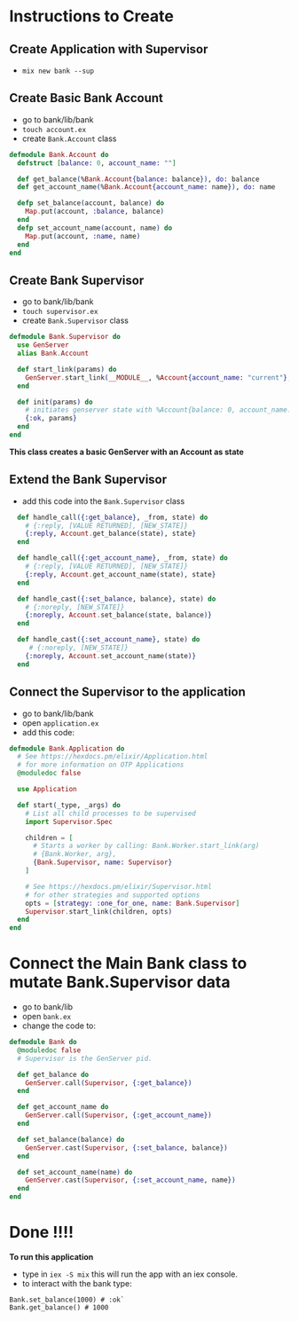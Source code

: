 # Instructions to Create

## Create Application with Supervisor
- `mix new bank --sup`

## Create Basic Bank Account

- go to bank/lib/bank
- `touch account.ex`
- create `Bank.Account` class

```elixir
defmodule Bank.Account do
  defstruct [balance: 0, account_name: ""]

  def get_balance(%Bank.Account{balance: balance}), do: balance
  def get_account_name(%Bank.Account{account_name: name}), do: name

  defp set_balance(account, balance) do
    Map.put(account, :balance, balance)
  end
  defp set_account_name(account, name) do
    Map.put(account, :name, name)
  end
end
```

## Create Bank Supervisor
- go to bank/lib/bank
- `touch supervisor.ex`
- create `Bank.Supervisor` class

```elixir
defmodule Bank.Supervisor do
  use GenServer
  alias Bank.Account

  def start_link(params) do
    GenServer.start_link(__MODULE__, %Account{account_name: "current"}, params)
  end

  def init(params) do
    # initiates genserver state with %Account{balance: 0, account_name: "current"}
    {:ok, params}
  end
end
```

**This class creates a basic GenServer with an Account as state**

## Extend the Bank Supervisor

- add this code into the `Bank.Supervisor` class

```elixir
  def handle_call({:get_balance}, _from, state) do
    # {:reply, [VALUE RETURNED], [NEW_STATE]}
    {:reply, Account.get_balance(state), state}
  end

  def handle_call({:get_account_name}, _from, state) do
    # {:reply, [VALUE RETURNED], [NEW_STATE]}
    {:reply, Account.get_account_name(state), state}
  end

  def handle_cast({:set_balance, balance}, state) do
    # {:noreply, [NEW_STATE]}
    {:noreply, Account.set_balance(state, balance)}
  end

  def handle_cast({:set_account_name}, state) do
     # {:noreply, [NEW_STATE]}
    {:noreply, Account.set_account_name(state)}
  end
```

## Connect the Supervisor to the application

- go to bank/lib/bank
- open `application.ex`
- add this code:

``` elixir
defmodule Bank.Application do
  # See https://hexdocs.pm/elixir/Application.html
  # for more information on OTP Applications
  @moduledoc false

  use Application

  def start(_type, _args) do
    # List all child processes to be supervised
    import Supervisor.Spec

    children = [
      # Starts a worker by calling: Bank.Worker.start_link(arg)
      # {Bank.Worker, arg},
      {Bank.Supervisor, name: Supervisor}
    ]

    # See https://hexdocs.pm/elixir/Supervisor.html
    # for other strategies and supported options
    opts = [strategy: :one_for_one, name: Bank.Supervisor]
    Supervisor.start_link(children, opts)
  end
end

```

# Connect the Main Bank class to mutate Bank.Supervisor data

- go to bank/lib
- open `bank.ex`
- change the code to:

```elixir
defmodule Bank do
  @moduledoc false
  # Supervisor is the GenServer pid.

  def get_balance do
    GenServer.call(Supervisor, {:get_balance})
  end

  def get_account_name do
    GenServer.call(Supervisor, {:get_account_name})
  end

  def set_balance(balance) do
    GenServer.cast(Supervisor, {:set_balance, balance})
  end

  def set_account_name(name) do
    GenServer.cast(Supervisor, {:set_account_name, name})
  end
end
```


# Done !!!!

**To run this application**

- type in `iex -S mix` this will run the app with an iex console.
- to interact with the bank type:

```
Bank.set_balance(1000) # :ok`
Bank.get_balance() # 1000
```